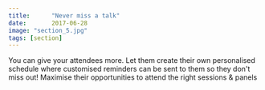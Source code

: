 ```yaml
---
title:      "Never miss a talk"
date:       2017-06-28
image: "section_5.jpg"
tags: [section]
---
```


You can give your attendees more. Let them create their own personalised schedule where customised reminders can be sent to them so they don't miss out! Maximise their opportunities to attend the right sessions & panels
